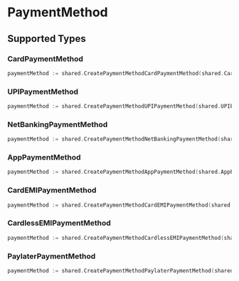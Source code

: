 # PaymentMethod


## Supported Types

### CardPaymentMethod

```go
paymentMethod := shared.CreatePaymentMethodCardPaymentMethod(shared.CardPaymentMethod{/* values here */})
```

### UPIPaymentMethod

```go
paymentMethod := shared.CreatePaymentMethodUPIPaymentMethod(shared.UPIPaymentMethod{/* values here */})
```

### NetBankingPaymentMethod

```go
paymentMethod := shared.CreatePaymentMethodNetBankingPaymentMethod(shared.NetBankingPaymentMethod{/* values here */})
```

### AppPaymentMethod

```go
paymentMethod := shared.CreatePaymentMethodAppPaymentMethod(shared.AppPaymentMethod{/* values here */})
```

### CardEMIPaymentMethod

```go
paymentMethod := shared.CreatePaymentMethodCardEMIPaymentMethod(shared.CardEMIPaymentMethod{/* values here */})
```

### CardlessEMIPaymentMethod

```go
paymentMethod := shared.CreatePaymentMethodCardlessEMIPaymentMethod(shared.CardlessEMIPaymentMethod{/* values here */})
```

### PaylaterPaymentMethod

```go
paymentMethod := shared.CreatePaymentMethodPaylaterPaymentMethod(shared.PaylaterPaymentMethod{/* values here */})
```

